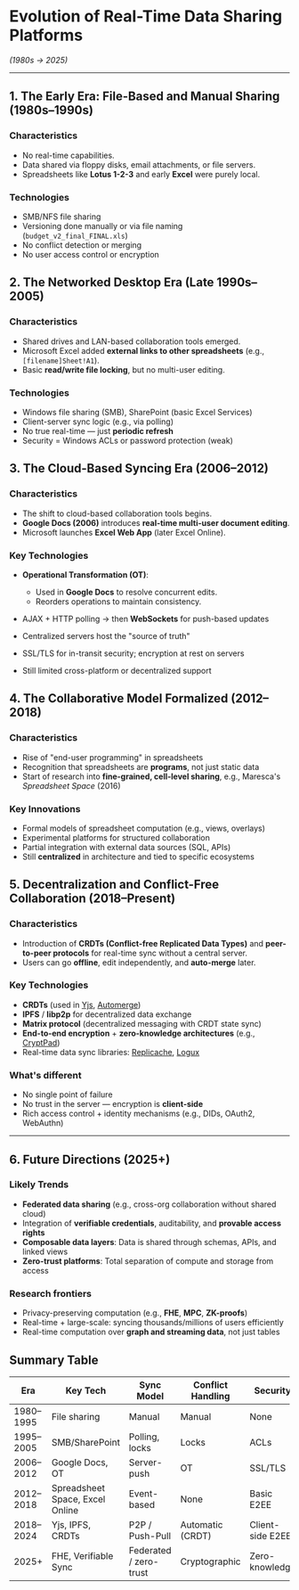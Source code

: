 # Evolution of Real-Time Data Sharing Platforms

*(1980s → 2025)*

* * *

## 1. The Early Era: File-Based and Manual Sharing (1980s–1990s)

### Characteristics

- No real-time capabilities.
- Data shared via floppy disks, email attachments, or file servers.
- Spreadsheets like **Lotus 1-2-3** and early **Excel** were purely local.

### Technologies

- SMB/NFS file sharing
- Versioning done manually or via file naming (`budget_v2_final_FINAL.xls`)
- No conflict detection or merging
- No user access control or encryption

## 2. The Networked Desktop Era (Late 1990s–2005)

### Characteristics

- Shared drives and LAN-based collaboration tools emerged.
- Microsoft Excel added **external links to other spreadsheets** (e.g., `[filename]Sheet!A1`).
- Basic **read/write file locking**, but no multi-user editing.

### Technologies

- Windows file sharing (SMB), SharePoint (basic Excel Services)
- Client-server sync logic (e.g., via polling)
- No true real-time — just **periodic refresh**
- Security = Windows ACLs or password protection (weak)

## 3. The Cloud-Based Syncing Era (2006–2012)

### Characteristics

- The shift to cloud-based collaboration tools begins.
- **Google Docs (2006)** introduces **real-time multi-user document editing**.
- Microsoft launches **Excel Web App** (later Excel Online).

### Key Technologies

- **Operational Transformation (OT)**:

  - Used in **Google Docs** to resolve concurrent edits.
  - Reorders operations to maintain consistency.
- AJAX + HTTP polling → then **WebSockets** for push-based updates

- Centralized servers host the "source of truth"

- SSL/TLS for in-transit security; encryption at rest on servers

- Still limited cross-platform or decentralized support

## 4. The Collaborative Model Formalized (2012–2018)

### Characteristics

- Rise of "end-user programming" in spreadsheets
- Recognition that spreadsheets are **programs**, not just static data
- Start of research into **fine-grained, cell-level sharing**, e.g., Maresca's *Spreadsheet Space* (2016)

### Key Innovations

- Formal models of spreadsheet computation (e.g., views, overlays)
- Experimental platforms for structured collaboration
- Partial integration with external data sources (SQL, APIs)
- Still **centralized** in architecture and tied to specific ecosystems

## 5. Decentralization and Conflict-Free Collaboration (2018–Present)

### Characteristics

- Introduction of **CRDTs (Conflict-free Replicated Data Types)** and **peer-to-peer protocols** for real-time sync without a central server.
- Users can go **offline**, edit independently, and **auto-merge** later.

### Key Technologies

- **CRDTs** (used in [Yjs](https://yjs.dev/), [Automerge](https://automerge.org/))
- **IPFS** / **libp2p** for decentralized data exchange
- **Matrix protocol** (decentralized messaging with CRDT state sync)
- **End-to-end encryption** + **zero-knowledge architectures** (e.g., [CryptPad](https://cryptpad.org/))
- Real-time data sync libraries: [Replicache](https://replicache.dev/), [Logux](https://logux.io/)

### What's different

- No single point of failure
- No trust in the server — encryption is **client-side**
- Rich access control + identity mechanisms (e.g., DIDs, OAuth2, WebAuthn)

* * *

## 6. Future Directions (2025+)

### Likely Trends

- **Federated data sharing** (e.g., cross-org collaboration without shared cloud)
- Integration of **verifiable credentials**, auditability, and **provable access rights**
- **Composable data layers**: Data is shared through schemas, APIs, and linked views
- **Zero-trust platforms**: Total separation of compute and storage from access

### Research frontiers

- Privacy-preserving computation (e.g., **FHE**, **MPC**, **ZK-proofs**)
- Real-time + large-scale: syncing thousands/millions of users efficiently
- Real-time computation over **graph and streaming data**, not just tables

## Summary Table

| Era | Key Tech | Sync Model | Conflict Handling | Security | Architecture |
| --- | --- | --- | --- | --- | --- |
| 1980–1995 | File sharing | Manual | Manual | None | Local |
| 1995–2005 | SMB/SharePoint | Polling, locks | Locks | ACLs | LAN-based |
| 2006–2012 | Google Docs, OT | Server-push | OT  | SSL/TLS | Centralized cloud |
| 2012–2018 | Spreadsheet Space, Excel Online | Event-based | None | Basic E2EE | Semi-centralized |
| 2018–2024 | Yjs, IPFS, CRDTs | P2P / Push-Pull | Automatic (CRDT) | Client-side E2EE | Decentralized |
| 2025+ | FHE, Verifiable Sync | Federated / zero-trust | Cryptographic | Zero-knowledge | Composable / Distributed |
